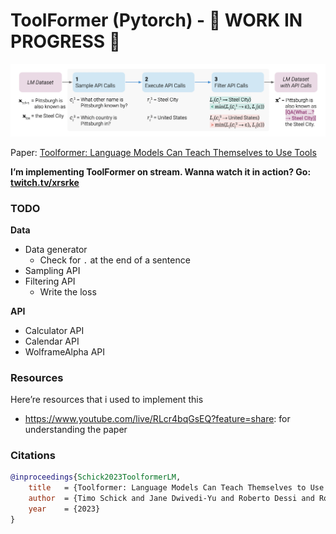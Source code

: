 ToolFormer (Pytorch) - 🚧 WORK IN PROGRESS 🚧
================

<!-- WARNING: THIS FILE WAS AUTOGENERATED! DO NOT EDIT! -->

![image.png](index_files/figure-commonmark/bbf7f9cd-1-image.png)

Paper: [Toolformer: Language Models Can Teach Themselves to Use
Tools](https://arxiv.org/abs/2302.04761)

**I’m implementing ToolFormer on stream. Wanna watch it in action? Go:
[twitch.tv/xrsrke](https://twitch.tv/xrsrke)**

### TODO

**Data**

- Data generator
  - Check for `.` at the end of a sentence
- Sampling API
- Filtering API
  - Write the loss

**API**

- Calculator API
- Calendar API
- WolframeAlpha API

### Resources

Here’re resources that i used to implement this

- https://www.youtube.com/live/RLcr4bqGsEQ?feature=share: for
  understanding the paper

### Citations

``` bibtex
@inproceedings{Schick2023ToolformerLM,
    title   = {Toolformer: Language Models Can Teach Themselves to Use Tools},
    author  = {Timo Schick and Jane Dwivedi-Yu and Roberto Dessi and Roberta Raileanu and Maria Lomeli and Luke Zettlemoyer and Nicola Cancedda and Thomas Scialom},
    year    = {2023}
}
```
